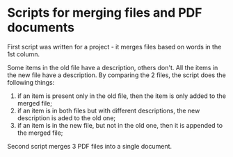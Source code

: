 # Scripts for merging files and PDF documents


First script was written for a project - it merges files based on words in the 1st column. 

Some items in the old file have a description, others don't. All the items in the new file have a description.
By comparing the 2 files, the script does the following things: 
1. if an item is present only in the old file, then the item is only added to the merged file; 
2. if an item is in both files but with different descriptions, the new description is aded to the old one;
3. if an item is in the new file, but not in the old one, then it is appended to the merged file;

Second script merges 3 PDF files into a single document. 
